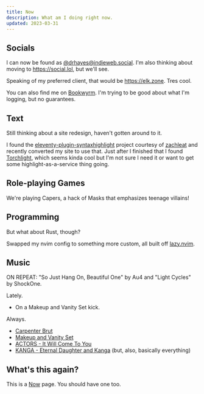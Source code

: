 ```yaml
---
title: Now
description: What am I doing right now.
updated: 2023-03-31
---
```


## Socials

I can now be found as [@drhayes@indieweb.social](https://indieweb.social/@drhayes). I'm also thinking about moving to <https://social.lol>, but we'll see.

Speaking of my preferred client, that would be <https://elk.zone>. Tres cool.

You can also find me on [Bookwyrm](https://bookwyrm.social/user/drhayes). I'm trying to be good about what I'm logging, but no guarantees.

## Text

Still thinking about a site redesign, haven't gotten around to it.

I found the [eleventy-plugin-syntaxhighlight](https://github.com/11ty/eleventy-plugin-syntaxhighlight) project courtesy of [zachleat](https://zachleat.com) and recently converted my site to use that. Just after I finished that I found [Torchlight](https://torchlight.dev/), which seems kinda cool but I'm not sure I need it or want to get some highlight-as-a-service thing going.

## Role-playing Games

We're playing Capers, a hack of Masks that emphasizes teenage villains!

## Programming

But what about Rust, though?

Swapped my nvim config to something more custom, all built off [lazy.nvim](https://github.com/folke/lazy.nvim).

## Music

ON REPEAT: "So Just Hang On, Beautiful One" by Au4 and "Light Cycles" by ShockOne.

Lately.

- On a Makeup and Vanity Set kick.

Always.

- [Carpenter Brut][carpenterbrut]
- [Makeup and Vanity Set][mavs]
- [ACTORS - It Will Come To You][actors]
- [KANGA - Eternal Daughter and Kanga][kanga] (but, also, basically everything)

## What's this again?

This is a [Now][nowpage] page. You should have one too.

[carpenterbrut]: http://www.carpenterbrut.com/
[mavs]: https://www.makeupandvanityset.com/
[actors]: https://www.actorstheband.com/
[kanga]: https://kanga.bandcamp.com/
[nowpage]: https://nownownow.com/about
